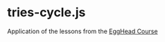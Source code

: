 # tries-cycle.js

Application of the lessons from the [EggHead Course](https://egghead.io/lessons/rxjs-the-cycle-js-principle-separating-logic-from-effects)
